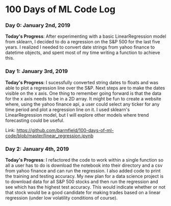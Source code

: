 # 100 Days of ML Code Log

### Day 0: January 2nd, 2019

**Today's Progress**: After experimenting with a basic LinearRegression model
from sklearn, I decided to do a regression on the S&P 500 for the last five
years. I realized I needed to convert date strings from yahoo finance to
datetime objects, and spent most of my time writing a function to achieve this.


### Day 1: January 3rd, 2019

**Today's Progress**: I sucessfully converted string dates to floats and was
able to plot a regression line over the S&P. Next steps are to make the dates
visible on the x axis. One thing to remember going forward is that the data for
the x axis needs to be in a 2D array. It might be fun to create a website
where, using the yahoo finance api, a user could select any ticker for any time
period and plot a regression line on it. I used sklearn's LinearRegression
model, but I will explore other models where trend forecasting could be useful. 

Link: https://github.com/barmfield/100-days-of-ml-code/blob/master/linear_regression.ipynb

### Day 2: January 4th, 2019

**Today's Progress**: I refactored the code to work within a single function
so all a user has to do is download the notebook into their directory and a csv
from yahoo finance and can run the regression. I also added code to print the
training and testing accuracy. My new plan for a data science project is to
download data for all S&P 500 stocks and then run the regression and see which
has the highest test accuracy. This would indicate whether or not that stock
would be a good candidate for making trades based on a linear regression (under
low volatility conditions of course). 
